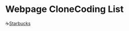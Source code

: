 # Webpage CloneCoding List

☕[Starbucks](https://youbine.github.io/Webpage_CloneCoding/Starbucks/index.html)

